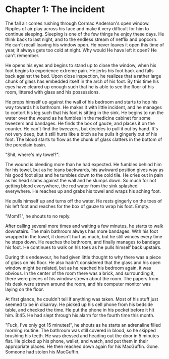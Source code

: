 # Chapter 1: The incident

The fall air comes rushing through Cormac Anderson's open window. Ripples of air play across his face and make it very difficult for him to continue sleeping. Sleeping is one of the few things he enjoy these days.  He think back to last night, and to the endless stream of netflix and popcorn. He can't recall leaving his window open. He never leaves it open this time of year, it always gets too cold at night. Why would He have left it open? He can't remember.

He opens his eyes and begins to stand up to close the window, when his foot begins to experience extreme pain. He jerks his foot back and falls back against the bed. Upon close inspection, he realizes that a rather large chunk of glass has embedded itself in the arch of his foot. By this time his eyes have cleared up enough such that he is able to see the floor of his room, littered with glass and his possessions.

He props himself up against the wall of his bedroom and starts to hop his way towards his bathroom.  He makes it with little incident, and he manages to contort his leg such that his foot is sitting in the sink. He begins to run the water over the wound as he fumbles in the medicine cabinet for some tweezers and bandages. He finds the box of gauze, and places it on the counter. He can't find the tweezers, but decides to pull it out by hand. It's not very deep, but it still hurts like a bitch as he pulls it gingerly out of his foot. The blood starts to flow as the chunk of glass clatters in the bottom of the porcelain basin.

"Shit, where's my towel?".

The wound is bleeding more than he had expected. He fumbles behind him for his towel, but as he leans backwards, his awkward position gives way as his good foot slips and he tumbles down to the cold tile. He cries out in pain as his head slams against the wall and he slumps down. So much for not getting blood everywhere, the red water from the sink splashed everywhere. He reaches up and grabs his towel and wraps his aching foot.

He pulls himself up and turns off the water. He rests gingerly on the toes of his left foot and reaches for the box of gauze to wrap his foot. Empty.

"Mom!?", he shouts to no reply.

After calling several more times and waiting a few minutes, he starts to walk downstairs. The main bathroom always has more bandages. With his foot wrapped in the towel, it doesn't hurt as much, but he still winces every time he steps down. He reaches the bathroom, and finally manages to bandage his foot. He continues to walk on his toes as he pulls himself back upstairs.

During this endeavour, he had given little thought to why there was a piece of glass on his floor.  He also hadn't considered that the glass and his open window might be related, but as he reached his bedroom again, it was obvious. In the center of the room there was a brick, and surrounding it, there were pieces of his window strewn about the room. The papers from his desk were strewn around the room, and his computer monitor was laying on the floor.

At first glance, he couldn't tell if anything was taken. Most of his stuff just seemed to be in disarray. He picked up his cell phone from his bedside table, and checked the time. He put the phone in his pocket before it hit him. 8:45. He had slept through his alarm for the fourth time this month.

"Fuck, I've only got 15 minutes!", he shouts as he starts an adrenaline filled morning routine. The bathroom was still covered in blood, so he skipped brushing his teeth. He was dressed and heading out the door in 5 minutes flat. He picked up his phone, wallet, and watch, and put them in their appropriate places. He then reached down again for his MacGuffin. Gone. Someone had stolen his MacGuffin.
